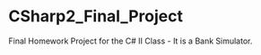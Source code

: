 CSharp2_Final_Project
=====================

Final Homework Project for the C# II Class - It is a Bank Simulator.
